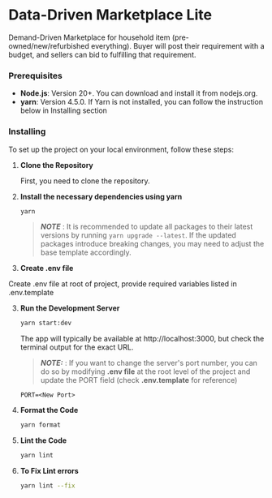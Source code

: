 # Data-Driven Marketplace Lite

Demand-Driven Marketplace for household item (pre-owned/new/refurbished everything). Buyer will post their requirement with a budget, and sellers can bid to fulfilling that requirement.

### Prerequisites

- **Node.js**: Version 20+. You can download and install it from nodejs.org.
- **yarn**: Version 4.5.0. If Yarn is not installed, you can follow the instruction below in Installing section

### Installing

To set up the project on your local environment, follow these steps:

1. **Clone the Repository**

    First, you need to clone the repository.

2. **Install the necessary dependencies using yarn**

    ```bash
    yarn
    ```

    > **_NOTE_** : It is recommended to update all packages to their latest versions by running `yarn upgrade --latest`. If the updated packages introduce breaking changes, you may need to adjust the base template accordingly.

3. **Create .env file**

Create .env file at root of project, provide required variables listed in .env.template

3. **Run the Development Server**

    ```bash
    yarn start:dev
    ```

    The app will typically be available at http://localhost:3000, but check the terminal output for the exact URL.

    > **_NOTE:_** : If you want to change the server's port number, you can do so by modifying **.env file** at the root level of the project and update the PORT field (check **.env.template** for reference)

    ```env
    PORT=<New Port>
    ```

4. **Format the Code**

    ```bash
    yarn format
    ```

5. **Lint the Code**

    ```bash
    yarn lint
    ```

6. **To Fix Lint errors**

    ```bash
    yarn lint --fix
    ```
